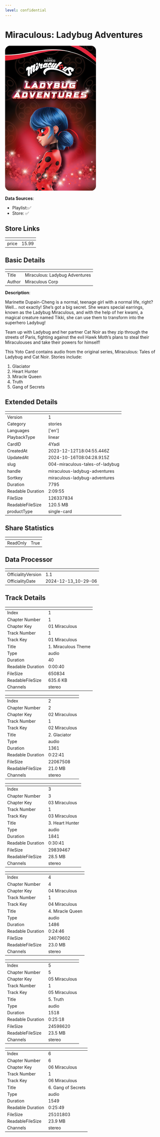 ```yaml
---
level: confidential
---
```

# Miraculous: Ladybug Adventures

![card_[4Yadi].png](../../img/cards/card_[4Yadi].png)

**Data Sources**: 

- Playlist:✅
- Store: ✅


## Store Links

| <!-- --> | <!-- --> |
| - | - |
| price | 15.99 |


## Basic Details

| <!-- --> | <!-- --> |
| - | - |
| Title | Miraculous: Ladybug Adventures |
| Author | Miraculous Corp |

**Description**:

Marinette Dupain-Cheng is a normal, teenage girl with a normal life, right? Well... not exactly! She’s got a big secret. She wears special earrings, known as the Ladybug Miraculous, and with the help of her kwami, a magical creature named Tikki, she can use them to transform into the superhero Ladybug!

Team up with Ladybug and her partner Cat Noir as they zip through the streets of Paris, fighting against the evil Hawk Moth’s plans to steal their Miraculouses and take their powers for himself!

This Yoto Card contains audio from the original series, Miraculous: Tales of Ladybug and Cat Noir. Stories include:

1. Glaciator
2. Heart Hunter
3. Miracle Queen 
4. Truth
5. Gang of Secrets


## Extended Details

| <!-- --> | <!-- --> |
| - | - |
| Version | 1 |
| Category | stories |
| Languages | ['en'] |
| PlaybackType | linear |
| CardID | 4Yadi |
| CreatedAt | 2023-12-12T18:04:55.446Z |
| UpdatedAt | 2024-10-16T08:04:28.915Z |
| slug | 004-miraculous-tales-of-ladybug |
| handle | miraculous-ladybug-adventures |
| Sortkey | miraculous-ladybug-adventures |
| Duration | 7795 |
| Readable Duration | 2:09:55 |
| FileSize | 126337834 |
| ReadableFileSize | 120.5 MB |
| productType | single-card |


## Share Statistics

| <!-- --> | <!-- --> |
| - | - |
| ReadOnly | True |


## Data Processor

| <!-- --> | <!-- --> |
| - | - |
| OfficialityVersion | 1.1
| OfficialityDate | 2024-12-13_10-29-06


## Track Details

| <!-- --> | <!-- --> |
| - | - |
| Index | 1 |
| Chapter Number | 1 |
| Chapter Key | 01 Miraculous |
| Track Number | 1 |
| Track Key | 01 Miraculous |
| Title | 1. Miraculous Theme |
| Type | audio |
| Duration | 40 |
| Readable Duration | 0:00:40 |
| FileSize | 650834 |
| ReadableFileSize | 635.6 KB |
| Channels | stereo |

| <!-- --> | <!-- --> |
| - | - |
| Index | 2 |
| Chapter Number | 2 |
| Chapter Key | 02 Miraculous |
| Track Number | 1 |
| Track Key | 02 Miraculous |
| Title | 2. Glaciator |
| Type | audio |
| Duration | 1361 |
| Readable Duration | 0:22:41 |
| FileSize | 22067508 |
| ReadableFileSize | 21.0 MB |
| Channels | stereo |

| <!-- --> | <!-- --> |
| - | - |
| Index | 3 |
| Chapter Number | 3 |
| Chapter Key | 03 Miraculous |
| Track Number | 1 |
| Track Key | 03 Miraculous |
| Title | 3. Heart Hunter |
| Type | audio |
| Duration | 1841 |
| Readable Duration | 0:30:41 |
| FileSize | 29839467 |
| ReadableFileSize | 28.5 MB |
| Channels | stereo |

| <!-- --> | <!-- --> |
| - | - |
| Index | 4 |
| Chapter Number | 4 |
| Chapter Key | 04 Miraculous |
| Track Number | 1 |
| Track Key | 04 Miraculous |
| Title | 4. Miracle Queen |
| Type | audio |
| Duration | 1486 |
| Readable Duration | 0:24:46 |
| FileSize | 24079602 |
| ReadableFileSize | 23.0 MB |
| Channels | stereo |

| <!-- --> | <!-- --> |
| - | - |
| Index | 5 |
| Chapter Number | 5 |
| Chapter Key | 05 Miraculous |
| Track Number | 1 |
| Track Key | 05 Miraculous |
| Title | 5. Truth |
| Type | audio |
| Duration | 1518 |
| Readable Duration | 0:25:18 |
| FileSize | 24598620 |
| ReadableFileSize | 23.5 MB |
| Channels | stereo |

| <!-- --> | <!-- --> |
| - | - |
| Index | 6 |
| Chapter Number | 6 |
| Chapter Key | 06 Miraculous |
| Track Number | 1 |
| Track Key | 06 Miraculous |
| Title | 6. Gang of Secrets |
| Type | audio |
| Duration | 1549 |
| Readable Duration | 0:25:49 |
| FileSize | 25101803 |
| ReadableFileSize | 23.9 MB |
| Channels | stereo |

